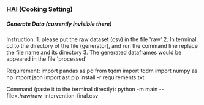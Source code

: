 ### HAI (Cooking Setting)  

##### Generate Data (currently invisible there) 
 
Instruction:
	1. please put the raw dataset (csv) in the file 'raw'
	2. In terminal, cd to the directory of the file (generator), and run the command line
	replace the file name and its directory
	3. The generated dataframes would be appeared in the file 'processed'

Requirement:
	import pandas as pd
	from tqdm import tqdm
	import numpy as np
	import json 
	import ast
pip install -r requirements.txt
 
Command (paste it to the terminal directly): 
	python -m main --file=./raw/raw-intervention-final.csv  
 
